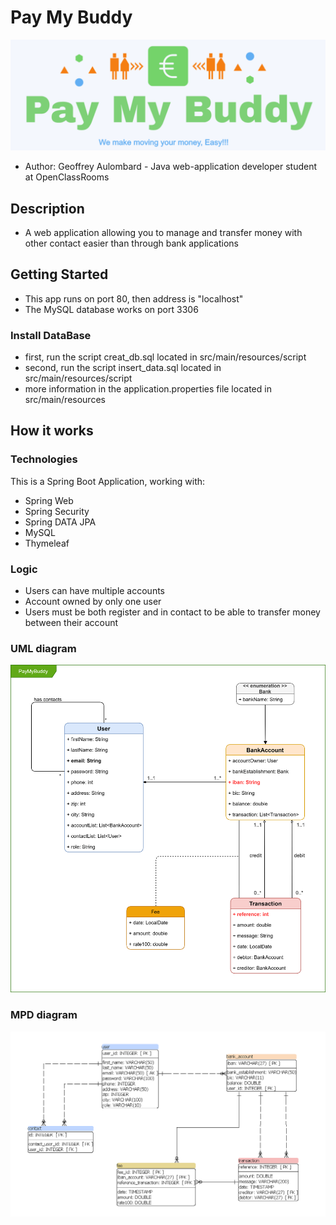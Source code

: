 # Pay My Buddy
![PayMyBuddy Ban](src/main/resources/static/images/paymybuddy_ban.png)

- Author: Geoffrey Aulombard - Java web-application developer student at OpenClassRooms

## Description

- A web application allowing you to manage and transfer money with other contact easier than through bank applications

## Getting Started

- This app runs on port 80, then address is "localhost" 
- The MySQL database works on port 3306

### Install DataBase

- first, run the script creat_db.sql located in src/main/resources/script
- second, run the script insert_data.sql located in src/main/resources/script
- more information in the application.properties file located in src/main/resources

## How it works
### Technologies

This is a Spring Boot Application, working with:

- Spring Web
- Spring Security
- Spring DATA JPA
- MySQL
- Thymeleaf

### Logic

- Users can have multiple accounts
- Account owned by only one user
- Users must be both register and in contact to be able to transfer money between their account

### UML diagram

![UML Diagram](src/main/resources/static/P6_02_UML_diagram.png)

### MPD diagram

![MPD Diagram](src/main/resources/static/P6_03_MPD_diagram.png)

